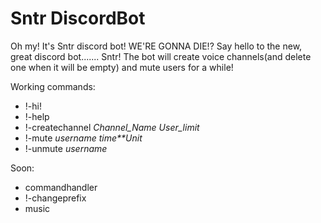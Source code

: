 # Sntr DiscordBot
Oh my! It's Sntr discord bot! WE'RE GONNA DIE!?
Say hello to the new, great discord bot....... Sntr!
The bot will create voice channels(and delete one when it will be empty) and mute users for a while!

Working commands:
- !-hi!
- !-help
- !-createchannel *Channel_Name* *User_limit*
- !-mute *username* *time**Unit*
- !-unmute *username*

Soon:
- commandhandler
- !-changeprefix
- music
